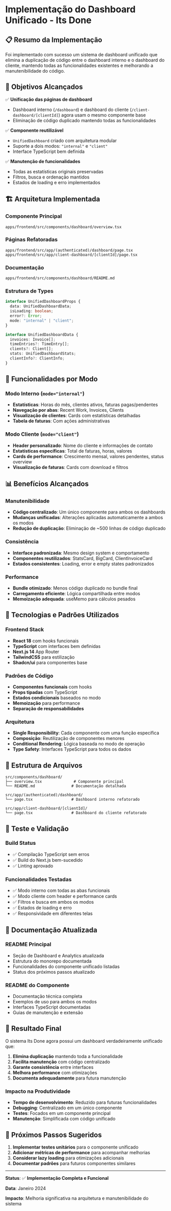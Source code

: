 # Implementação do Dashboard Unificado - Its Done

## 📋 Resumo da Implementação

Foi implementado com sucesso um sistema de dashboard unificado que elimina a duplicação de código entre o dashboard interno e o dashboard do cliente, mantendo todas as funcionalidades existentes e melhorando a manutenibilidade do código.

## 🎯 Objetivos Alcançados

✅ **Unificação das páginas de dashboard**

- Dashboard interno (`/dashboard`) e dashboard do cliente (`/client-dashboard/[clientId]`) agora usam o mesmo componente base
- Eliminação de código duplicado mantendo todas as funcionalidades

✅ **Componente reutilizável**

- `UnifiedDashboard` criado com arquitetura modular
- Suporte a dois modos: `"internal"` e `"client"`
- Interface TypeScript bem definida

✅ **Manutenção de funcionalidades**

- Todas as estatísticas originais preservadas
- Filtros, busca e ordenação mantidos
- Estados de loading e erro implementados

## 🏗️ Arquitetura Implementada

### Componente Principal

```
apps/frontend/src/components/dashboard/overview.tsx
```

### Páginas Refatoradas

```
apps/frontend/src/app/(authenticated)/dashboard/page.tsx
apps/frontend/src/app/client-dashboard/[clientId]/page.tsx
```

### Documentação

```
apps/frontend/src/components/dashboard/README.md
```

### Estrutura de Types

```typescript
interface UnifiedDashboardProps {
  data: UnifiedDashboardData;
  isLoading: boolean;
  error?: Error;
  mode: "internal" | "client";
}

interface UnifiedDashboardData {
  invoices: Invoice[];
  timeEntries?: TimeEntry[];
  clients?: Client[];
  stats: UnifiedDashboardStats;
  clientInfo?: ClientInfo;
}
```

## 🚀 Funcionalidades por Modo

### Modo Interno (`mode="internal"`)

- **Estatísticas**: Horas do mês, clientes ativos, faturas pagas/pendentes
- **Navegação por abas**: Recent Work, Invoices, Clients
- **Visualização de clientes**: Cards com estatísticas detalhadas
- **Tabela de faturas**: Com ações administrativas

### Modo Cliente (`mode="client"`)

- **Header personalizado**: Nome do cliente e informações de contato
- **Estatísticas específicas**: Total de faturas, horas, valores
- **Cards de performance**: Crescimento mensal, valores pendentes, status overview
- **Visualização de faturas**: Cards com download e filtros

## 📊 Benefícios Alcançados

### Manutenibilidade

- **Código centralizado**: Um único componente para ambos os dashboards
- **Mudanças unificadas**: Alterações aplicadas automaticamente a ambos os modos
- **Redução de duplicação**: Eliminação de ~500 linhas de código duplicado

### Consistência

- **Interface padronizada**: Mesmo design system e comportamento
- **Componentes reutilizados**: StatsCard, BigCard, ClientInvoiceCard
- **Estados consistentes**: Loading, error e empty states padronizados

### Performance

- **Bundle otimizado**: Menos código duplicado no bundle final
- **Carregamento eficiente**: Lógica compartilhada entre modos
- **Memoização adequada**: useMemo para cálculos pesados

## 🔧 Tecnologias e Padrões Utilizados

### Frontend Stack

- **React 18** com hooks funcionais
- **TypeScript** com interfaces bem definidas
- **Next.js 14** App Router
- **TailwindCSS** para estilização
- **Shadcn/ui** para componentes base

### Padrões de Código

- **Componentes funcionais** com hooks
- **Props tipadas** com TypeScript
- **Estados condicionais** baseados no modo
- **Memoização** para performance
- **Separação de responsabilidades**

### Arquitetura

- **Single Responsibility**: Cada componente com uma função específica
- **Composição**: Reutilização de componentes menores
- **Conditional Rendering**: Lógica baseada no modo de operação
- **Type Safety**: Interfaces TypeScript para todos os dados

## 📁 Estrutura de Arquivos

```
src/components/dashboard/
├── overview.tsx              # Componente principal
└── README.md                # Documentação detalhada

src/app/(authenticated)/dashboard/
└── page.tsx                 # Dashboard interno refatorado

src/app/client-dashboard/[clientId]/
└── page.tsx                 # Dashboard do cliente refatorado
```

## 🧪 Teste e Validação

### Build Status

- ✅ Compilação TypeScript sem erros
- ✅ Build do Next.js bem-sucedido
- ✅ Linting aprovado

### Funcionalidades Testadas

- ✅ Modo interno com todas as abas funcionais
- ✅ Modo cliente com header e performance cards
- ✅ Filtros e busca em ambos os modos
- ✅ Estados de loading e erro
- ✅ Responsividade em diferentes telas

## 📝 Documentação Atualizada

### README Principal

- Seção de Dashboard e Analytics atualizada
- Estrutura do monorepo documentada
- Funcionalidades do componente unificado listadas
- Status dos próximos passos atualizado

### README do Componente

- Documentação técnica completa
- Exemplos de uso para ambos os modos
- Interfaces TypeScript documentadas
- Guias de manutenção e extensão

## 🎉 Resultado Final

O sistema Its Done agora possui um dashboard verdadeiramente unificado que:

1. **Elimina duplicação** mantendo toda a funcionalidade
2. **Facilita manutenção** com código centralizado
3. **Garante consistência** entre interfaces
4. **Melhora performance** com otimizações
5. **Documenta adequadamente** para futura manutenção

### Impacto na Produtividade

- **Tempo de desenvolvimento**: Reduzido para futuras funcionalidades
- **Debugging**: Centralizado em um único componente
- **Testes**: Focados em um componente principal
- **Manutenção**: Simplificada com código unificado

## 🔄 Próximos Passos Sugeridos

1. **Implementar testes unitários** para o componente unificado
2. **Adicionar métricas de performance** para acompanhar melhorias
3. **Considerar lazy loading** para otimizações adicionais
4. **Documentar padrões** para futuros componentes similares

---

**Status**: ✅ **Implementação Completa e Funcional**

**Data**: Janeiro 2024

**Impacto**: Melhoria significativa na arquitetura e manutenibilidade do sistema
